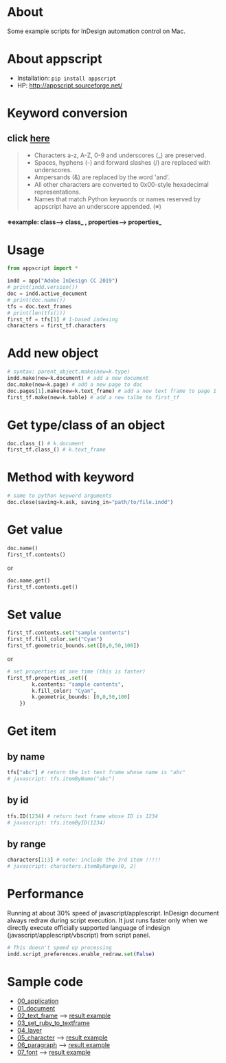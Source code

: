 # About
Some example scripts for InDesign automation control on Mac.
# About appscript
- Installation: `pip install appscript`
- HP: http://appscript.sourceforge.net/

# Keyword conversion
## click [here](http://appscript.sourceforge.net/py-appscript/doc/appscript-manual/05_keywordconversion.html)
> - Characters a-z, A-Z, 0-9 and underscores (_) are preserved.
> - Spaces, hyphens (-) and forward slashes (/) are replaced with underscores.
> - Ampersands (&) are replaced by the word 'and'.
> - All other characters are converted to 0x00-style hexadecimal representations.
> - Names that match Python keywords or names reserved by appscript have an underscore appended. (※)
#### ※example: class--> class_ , properties--> properties_

# Usage
```py
from appscript import *

indd = app("Adobe InDesign CC 2019")
# print(indd.version())
doc = indd.active_document
# print(doc.name())
tfs = doc.text_frames
# print(len(tfs()))
first_tf = tfs[1] # 1-based indexing
characters = first_tf.characters
```
# Add new object
```py
# syntax: parent_object.make(new=k.type)
indd.make(new=k.document) # add a new document
doc.make(new=k.page) # add a new page to doc
doc.pages[1].make(new=k.text_frame) # add a new text frame to page 1
first_tf.make(new=k.table) # add a new talbe to first_tf
```
# Get type/class of an object
```py
doc.class_() # k.document
first_tf.class_() # k.text_frame
```

# Method with keyword
```py
# same to python keyword arguments
doc.close(saving=k.ask, saving_in="path/to/file.indd")
```

# Get value
```py
doc.name()
first_tf.contents()
```
or
```py
doc.name.get()
first_tf.contents.get()
```

# Set value
```py
first_tf.contents.set("sample contents")
first_tf.fill_color.set("Cyan")
first_tf.geometric_bounds.set([0,0,50,100])
```
or 
```py
# set properties at one time (this is faster)
first_tf.properties_.set({
        k.contents: "sample contents",
        k.fill_color: "Cyan",
        k.geometric_bounds: [0,0,50,100]
    })
```
# Get item
## by name
```py
tfs["abc"] # return the 1st text frame whose name is "abc"
# javascript: tfs.itemByName("abc")
```

## by id
```py
tfs.ID(1234) # return text frame whose ID is 1234
# javascript: tfs.itemByID(1234)
```

## by range
```py
characters[1:3] # note: include the 3rd item !!!!!
# javascript: characters.itemByRange(0, 2)
```

# Performance
Running at about 30% speed of javascript/applescript. InDesign document always redraw during script execution. It just runs faster only when we directly execute officially supported language of indesign (javascript/applescript/vbscript) from script panel.
```py
# This doesn't speed up processing
indd.script_preferences.enable_redraw.set(False)
```

# Sample code
- [00_application](00_application.py)
- [01_document](01_document.py)
- [02_text_frame](02_text_frame.py) --> [result example](data_files/02_text_frame.png)
- [03_set_ruby_to_textframe](03_set_ruby_to_textframe/readme.md)
- [04_layer](04_layer.py)
- [05_character](05_character.py) --> [result example](data_files/05_character.png)
- [06_paragraph](06_paragraph.py) --> [result example](data_files/06_paragraph.png)
- [07_font](07_font.py) --> [result example](data_files/07_font.png)